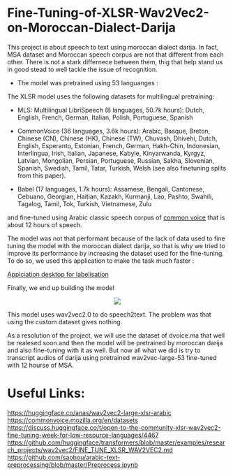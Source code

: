 # Fine-Tuning-of-XLSR-Wav2Vec2-on-Moroccan-Dialect-Darija

This project is about speech to text using moroccan dialect darija. In fact, MSA dataset and Moroccan speech corpus are not that different from each other. There is not a stark differnece between them, thig that help stand us in good stead to well tackle the issue of recognition.

* The model was pretrained using 53 languanges :


The XLSR model uses the following datasets for multilingual pretraining:

* MLS: Multilingual LibriSpeech (8 languages, 50.7k hours): Dutch, English, French, German, Italian, Polish, Portuguese, Spanish

* CommonVoice (36 languages, 3.6k hours): Arabic, Basque, Breton, Chinese (CN), Chinese (HK), Chinese (TW), Chuvash, Dhivehi, Dutch, English, Esperanto, Estonian, French, German, Hakh-Chin, Indonesian, Interlingua, Irish, Italian, Japanese, Kabyle, Kinyarwanda, Kyrgyz, Latvian, Mongolian, Persian, Portuguese, Russian, Sakha, Slovenian, Spanish, Swedish, Tamil, Tatar, Turkish, Welsh (see also finetuning splits from this paper).

* Babel (17 languages, 1.7k hours): Assamese, Bengali, Cantonese, Cebuano, Georgian, Haitian, Kazakh, Kurmanji, Lao, Pashto, Swahili, Tagalog, Tamil, Tok, Turkish, Vietnamese, Zulu




and fine-tuned using Arabic classic speech corpus of [common voice](https://commonvoice.mozilla.org/ar) that is about 12 hours of speech.

The model was not that performant because of the lack of data used to fine tuning the model with the moroccan dialect darija, so that is why we tried to improve its performance by increasing the dataset used for the fine-tuning. To do so, we used this application to make the task much faster :

[Applciation desktop for labelisation](https://github.com/igmim-yassine/speech-training-recorder)


Finally, we end up building the model

<p align="center">
  <img src="https://i.ibb.co/tPrSfrF/c92ec977-721c-4991-a64b-b6f3cef50bd7.jpg" />
</p>

This model uses wav2vec2.0 to do speech2text. The problem was that using the custom dataset gives nothing.

As a resolution of the project, we will use the dataset of dvoice.ma that well be realesed soon and then the model will be pretrained by moroccan darija and also fine-tuning with it as well. But now all what we did is try to transcript audios of darija using pretrained wav2vec-large-53 fine-tuned with 12 hourse of MSA.

# Useful Links:

https://huggingface.co/anas/wav2vec2-large-xlsr-arabic
https://commonvoice.mozilla.org/en/datasets
https://discuss.huggingface.co/t/open-to-the-community-xlsr-wav2vec2-fine-tuning-week-for-low-resource-languages/4467
https://github.com/huggingface/transformers/blob/master/examples/research_projects/wav2vec2/FINE_TUNE_XLSR_WAV2VEC2.md
https://github.com/saobou/arabic-text-preprocessing/blob/master/Preprocess.ipynb

